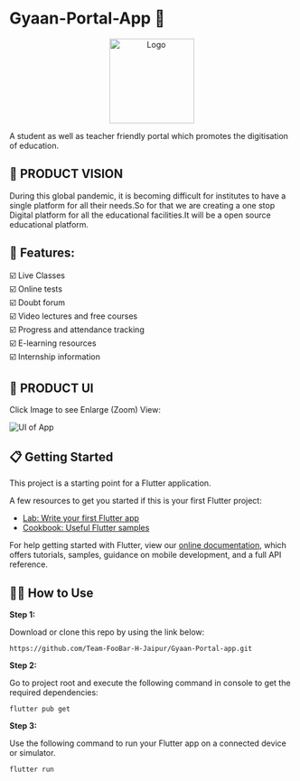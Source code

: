 # Gyaan-Portal-App  :iphone:
<p align="center">
  <a href="https://https://github.com/Gyaan-Portal/Gyaan-Portal-App">
    <img src="https://i.ibb.co/YfGPPJC/Whats-App-Image-2020-07-20-at-13-25-53.jpg" alt="Logo" width="150" height="150">
  </a>
  </p>

A student as well as teacher friendly portal which promotes the digitisation of education.

## 📌 PRODUCT VISION

During this global pandemic, it is becoming difficult for institutes to have a single platform for all their needs.So for that we are creating a one stop Digital platform for all the educational facilities.It will be a open source educational platform.

## 🎯 Features:
:ballot_box_with_check: Live Classes <br>
:ballot_box_with_check: Online tests <br>
:ballot_box_with_check: Doubt forum <br>
:ballot_box_with_check: Video lectures and free courses <br>
:ballot_box_with_check: Progress and attendance tracking <br>
:ballot_box_with_check: E-learning resources <br>
:ballot_box_with_check: Internship information <br>



## 🌟 PRODUCT UI
Click Image to see Enlarge (Zoom) View:

![UI of App](https://gyaanportal4free.s3.amazonaws.com/Screens.svg)

## 📋 Getting Started

This project is a starting point for a Flutter application.

A few resources to get you started if this is your first Flutter project:

- [Lab: Write your first Flutter app](https://flutter.dev/docs/get-started/codelab)
- [Cookbook: Useful Flutter samples](https://flutter.dev/docs/cookbook)

For help getting started with Flutter, view our
[online documentation](https://flutter.dev/docs), which offers tutorials,
samples, guidance on mobile development, and a full API reference.

## 🚴‍♂️ How to Use 

**Step 1:**

Download or clone this repo by using the link below:

```
https://github.com/Team-FooBar-H-Jaipur/Gyaan-Portal-app.git
```

**Step 2:**

Go to project root and execute the following command in console to get the required dependencies: 

```
flutter pub get 
```

**Step 3:**

Use the following command to run your Flutter app on a connected device or simulator.

```
flutter run
```


